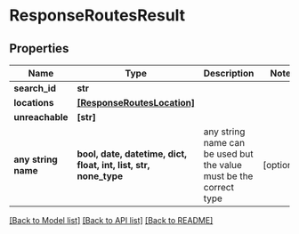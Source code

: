 # ResponseRoutesResult


## Properties
Name | Type | Description | Notes
------------ | ------------- | ------------- | -------------
**search_id** | **str** |  | 
**locations** | [**[ResponseRoutesLocation]**](ResponseRoutesLocation.md) |  | 
**unreachable** | **[str]** |  | 
**any string name** | **bool, date, datetime, dict, float, int, list, str, none_type** | any string name can be used but the value must be the correct type | [optional]

[[Back to Model list]](../README.md#documentation-for-models) [[Back to API list]](../README.md#documentation-for-api-endpoints) [[Back to README]](../README.md)


